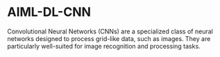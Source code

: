 # AIML-DL-CNN
Convolutional Neural Networks (CNNs) are a specialized class of neural networks designed to process grid-like data, such as images. They are particularly well-suited for image recognition and processing tasks.
